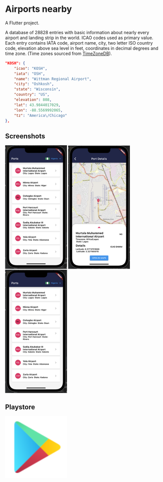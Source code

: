 # Airports nearby

A Flutter project.

A database of 28828 entries with basic information about nearly every airport and landing strip in the world. ICAO codes used as primary value. Each entry contains IATA code, airport name, city, two letter ISO country code, elevation above sea level in feet, coordinates in decimal degrees and time zone. (Time zones sourced from [TimeZoneDB](https://timezonedb.com)).

```json
"KOSH": {
    "icao": "KOSH",
    "iata": "OSH",
    "name": "Wittman Regional Airport",
    "city": "Oshkosh",
    "state": "Wisconsin",
    "country": "US",
    "elevation": 808,
    "lat": 43.9844017029,
    "lon": -88.5569992065,
    "tz": "America\/Chicago"
},
```

## Screenshots 
<p float="left">
  <img src="screenshots/screenshot1.png" width="200" />
  <img src="screenshots/screenshot2.png" width="200" /> 
  <img src="screenshots/screenshot1.png" width="200" />
</p>


## Playstore 
<p float="left">
  <a href="https://play.google.com/store/apps/details?id=com.foluwa.airports_nearby"><img src="assets/icon/icons8-google-play.svg" width="200" /></a>
</p>
